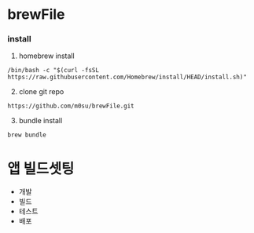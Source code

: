 # brewFile

### install
1. homebrew install
```shell
/bin/bash -c "$(curl -fsSL https://raw.githubusercontent.com/Homebrew/install/HEAD/install.sh)"
```

2. clone git repo
```
https://github.com/m0su/brewFile.git
```

3. bundle install
```
brew bundle
```

# 앱 빌드셋팅 
- 개발
- 빌드
- 테스트
- 배포
